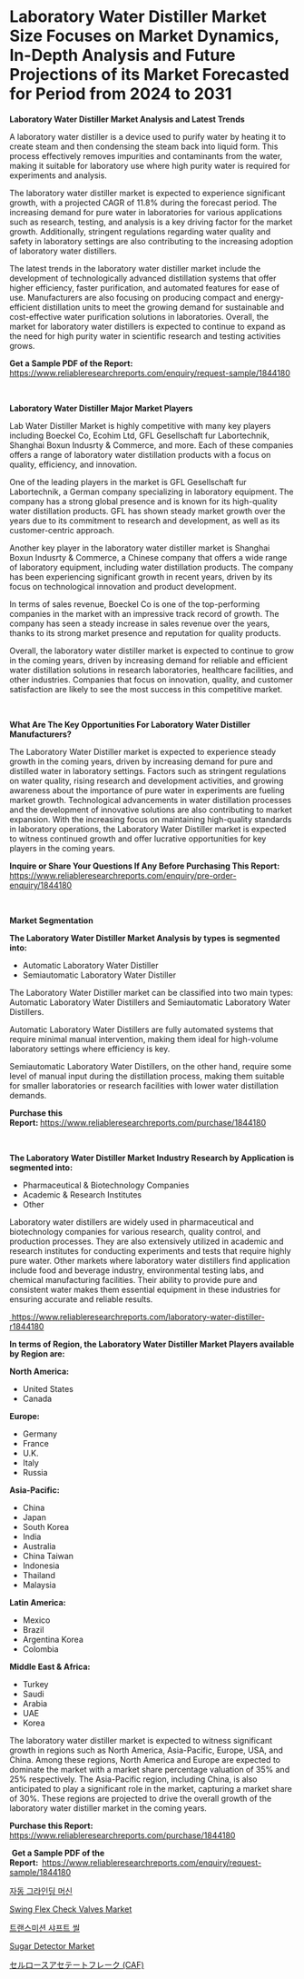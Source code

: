<p><h1>Laboratory Water Distiller Market Size Focuses on Market Dynamics, In-Depth Analysis and Future Projections of its Market Forecasted for Period from 2024 to 2031</h1></p><p><strong>Laboratory Water Distiller Market Analysis and Latest Trends</strong></p>
<p><p>A laboratory water distiller is a device used to purify water by heating it to create steam and then condensing the steam back into liquid form. This process effectively removes impurities and contaminants from the water, making it suitable for laboratory use where high purity water is required for experiments and analysis.</p><p>The laboratory water distiller market is expected to experience significant growth, with a projected CAGR of 11.8% during the forecast period. The increasing demand for pure water in laboratories for various applications such as research, testing, and analysis is a key driving factor for the market growth. Additionally, stringent regulations regarding water quality and safety in laboratory settings are also contributing to the increasing adoption of laboratory water distillers.</p><p>The latest trends in the laboratory water distiller market include the development of technologically advanced distillation systems that offer higher efficiency, faster purification, and automated features for ease of use. Manufacturers are also focusing on producing compact and energy-efficient distillation units to meet the growing demand for sustainable and cost-effective water purification solutions in laboratories. Overall, the market for laboratory water distillers is expected to continue to expand as the need for high purity water in scientific research and testing activities grows.</p></p>
<p><strong>Get a Sample PDF of the Report:&nbsp;</strong> <a href="https://www.reliableresearchreports.com/enquiry/request-sample/1844180">https://www.reliableresearchreports.com/enquiry/request-sample/1844180</a></p>
<p>&nbsp;</p>
<p><strong>Laboratory Water Distiller Major Market Players</strong></p>
<p><p>Lab Water Distiller Market is highly competitive with many key players including Boeckel Co, Ecohim Ltd, GFL Gesellschaft fur Labortechnik, Shanghai Boxun Indusrty & Commerce, and more. Each of these companies offers a range of laboratory water distillation products with a focus on quality, efficiency, and innovation.</p><p>One of the leading players in the market is GFL Gesellschaft fur Labortechnik, a German company specializing in laboratory equipment. The company has a strong global presence and is known for its high-quality water distillation products. GFL has shown steady market growth over the years due to its commitment to research and development, as well as its customer-centric approach.</p><p>Another key player in the laboratory water distiller market is Shanghai Boxun Indusrty & Commerce, a Chinese company that offers a wide range of laboratory equipment, including water distillation products. The company has been experiencing significant growth in recent years, driven by its focus on technological innovation and product development.</p><p>In terms of sales revenue, Boeckel Co is one of the top-performing companies in the market with an impressive track record of growth. The company has seen a steady increase in sales revenue over the years, thanks to its strong market presence and reputation for quality products.</p><p>Overall, the laboratory water distiller market is expected to continue to grow in the coming years, driven by increasing demand for reliable and efficient water distillation solutions in research laboratories, healthcare facilities, and other industries. Companies that focus on innovation, quality, and customer satisfaction are likely to see the most success in this competitive market.</p></p>
<p>&nbsp;</p>
<p><strong>What Are The Key Opportunities For Laboratory Water Distiller Manufacturers?</strong></p>
<p><p>The Laboratory Water Distiller market is expected to experience steady growth in the coming years, driven by increasing demand for pure and distilled water in laboratory settings. Factors such as stringent regulations on water quality, rising research and development activities, and growing awareness about the importance of pure water in experiments are fueling market growth. Technological advancements in water distillation processes and the development of innovative solutions are also contributing to market expansion. With the increasing focus on maintaining high-quality standards in laboratory operations, the Laboratory Water Distiller market is expected to witness continued growth and offer lucrative opportunities for key players in the coming years.</p></p>
<p><strong>Inquire or Share Your Questions If Any Before Purchasing This Report:</strong> <a href="https://www.reliableresearchreports.com/enquiry/pre-order-enquiry/1844180">https://www.reliableresearchreports.com/enquiry/pre-order-enquiry/1844180</a></p>
<p>&nbsp;</p>
<p><strong>Market Segmentation</strong></p>
<p><strong>The Laboratory Water Distiller Market Analysis by types is segmented into:</strong></p>
<p><ul><li>Automatic Laboratory Water Distiller</li><li>Semiautomatic Laboratory Water Distiller</li></ul></p>
<p><p>The Laboratory Water Distiller market can be classified into two main types: Automatic Laboratory Water Distillers and Semiautomatic Laboratory Water Distillers. </p><p>Automatic Laboratory Water Distillers are fully automated systems that require minimal manual intervention, making them ideal for high-volume laboratory settings where efficiency is key. </p><p>Semiautomatic Laboratory Water Distillers, on the other hand, require some level of manual input during the distillation process, making them suitable for smaller laboratories or research facilities with lower water distillation demands.</p></p>
<p><strong>Purchase this Report:&nbsp;</strong><a href="https://www.reliableresearchreports.com/purchase/1844180">https://www.reliableresearchreports.com/purchase/1844180</a></p>
<p>&nbsp;</p>
<p><strong>The Laboratory Water Distiller Market Industry Research by Application is segmented into:</strong></p>
<p><ul><li>Pharmaceutical & Biotechnology Companies</li><li>Academic & Research Institutes</li><li>Other</li></ul></p>
<p><p>Laboratory water distillers are widely used in pharmaceutical and biotechnology companies for various research, quality control, and production processes. They are also extensively utilized in academic and research institutes for conducting experiments and tests that require highly pure water. Other markets where laboratory water distillers find application include food and beverage industry, environmental testing labs, and chemical manufacturing facilities. Their ability to provide pure and consistent water makes them essential equipment in these industries for ensuring accurate and reliable results.</p></p>
<p><a href="https://www.reliableresearchreports.com/laboratory-water-distiller-r1844180">&nbsp;https://www.reliableresearchreports.com/laboratory-water-distiller-r1844180</a></p>
<p><strong>In terms of Region, the Laboratory Water Distiller Market Players available by Region are:</strong></p>
<p>
    <p> <strong> North America: </strong>
        <ul>
            <li>United States</li>
            <li>Canada</li>
        </ul>
        </p> 
    <p> <strong> Europe: </strong>
        <ul>
            <li>Germany</li>
            <li>France</li>
            <li>U.K.</li>
            <li>Italy</li>
            <li>Russia</li>
        </ul>
        </p> 
    <p> <strong> Asia-Pacific: </strong>
        <ul>
            <li>China</li>
            <li>Japan</li>
            <li>South Korea</li>
            <li>India</li>
            <li>Australia</li>
            <li>China Taiwan</li>
            <li>Indonesia</li>
            <li>Thailand</li>
            <li>Malaysia</li>
        </ul>
        </p> 
    <p> <strong> Latin America: </strong>
        <ul>
            <li>Mexico</li>
            <li>Brazil</li>
            <li>Argentina Korea</li>
            <li>Colombia</li>
        </ul>
        </p> 
    <p> <strong> Middle East & Africa: </strong>
        <ul>
            <li>Turkey</li>
            <li>Saudi</li>
            <li>Arabia</li>
            <li>UAE</li>
            <li>Korea</li>
        </ul>
    </p>
    </p>
<p><p>The laboratory water distiller market is expected to witness significant growth in regions such as North America, Asia-Pacific, Europe, USA, and China. Among these regions, North America and Europe are expected to dominate the market with a market share percentage valuation of 35% and 25% respectively. The Asia-Pacific region, including China, is also anticipated to play a significant role in the market, capturing a market share of 30%. These regions are projected to drive the overall growth of the laboratory water distiller market in the coming years.</p></p>
<p><strong>Purchase this Report: </strong><a href="https://www.reliableresearchreports.com/purchase/1844180">https://www.reliableresearchreports.com/purchase/1844180</a></p>
<p>&nbsp;<strong>Get a Sample PDF of the Report:&nbsp;&nbsp;</strong><a href="https://www.reliableresearchreports.com/enquiry/request-sample/1844180">https://www.reliableresearchreports.com/enquiry/request-sample/1844180</a></p>
<p><strong></strong></p>
<p><p><a href="https://github.com/msujons1512/Market-Research-Report-List-1/blob/main/1656670181107.md">자동 그라인딩 머신</a></p><p><a href="https://github.com/Airanohannonzb68e5pb53oc1/Market-Research-Report-List-3/blob/main/swing-flex-check-valves-market.md">Swing Flex Check Valves Market</a></p><p><a href="https://github.com/amuji413411/Market-Research-Report-List-1/blob/main/2282354181108.md">트랜스미션 샤프트 씰</a></p><p><a href="https://issuu.com/reportprime-2/docs/sugar-detector-market-size-2030.pptx">Sugar Detector Market</a></p><p><a href="https://github.com/CarlieShields/Market-Research-Report-List-1/blob/main/8257333167657.md">セルロースアセテートフレーク (CAF)</a></p></p>